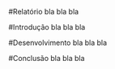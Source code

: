 #Relatório
bla bla bla

#Introdução
bla bla bla

#Desenvolvimento 
bla bla bla

#Conclusão
bla bla bla
